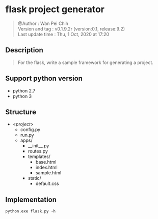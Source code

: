# flask project generator  
  > @Author : Wan Pei Chih   
  > Version and tag : v0.1.9.2r (version:0.1, release:9.2)  
  > Last update time : Thu, 1 Oct, 2020 at 17:20

## Description  
  > For the flask, write a sample framework for generating a project.  

## Support python version
- python 2.7
- python 3

## Structure  
- <*project*>  
  - config.py  
  - run.py  
  - apps/  
    - \_\_init\_\_.py  
    - routes.py  
    - templates/  
      - base.html  
      - index.html  
      - sample.html  
    - static/  
      - default.css  

## Implementation  
    python.exe flask.py -h 

